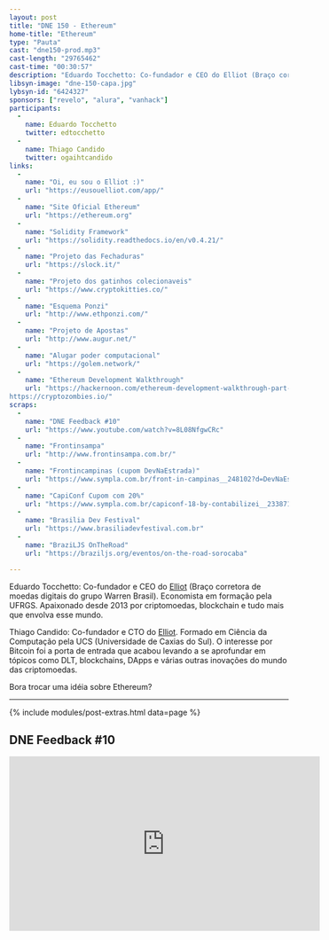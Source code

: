 ```yaml
---
layout: post
title: "DNE 150 - Ethereum"
home-title: "Ethereum"
type: "Pauta"
cast: "dne150-prod.mp3"
cast-length: "29765462"
cast-time: "00:30:57"
description: "Eduardo Tocchetto: Co-fundador e CEO do Elliot (Braço corretora de moedas digitais do grupo Warren Brasil). Economista em formação pela UFRGS. Apaixonado desde 2013 por criptomoedas, blockchain e tudo mais que envolva esse mundo. Thiago Candido: Co-fundador e CTO do Elliot. Formado em Ciência da Computação pela UCS (Universidade de Caxias do Sul). O interesse por Bitcoin foi a porta de entrada que acabou levando a se aprofundar em tópicos como DLT, blockchains, DApps e várias outras inovações do mundo das criptomoedas. Bora trocar uma idéia sobre Ethereum?"
libsyn-image: "dne-150-capa.jpg"
lybsyn-id: "6424327"
sponsors: ["revelo", "alura", "vanhack"]
participants:
  -
    name: Eduardo Tocchetto
    twitter: edtocchetto
  -
    name: Thiago Candido
    twitter: ogaihtcandido
links:
  -
    name: "Oi, eu sou o Elliot :)"
    url: "https://eusouelliot.com/app/"
  -
    name: "Site Oficial Ethereum"
    url: "https://ethereum.org"
  -
    name: "Solidity Framework"
    url: "https://solidity.readthedocs.io/en/v0.4.21/"
  -
    name: "Projeto das Fechaduras"
    url: "https://slock.it/"
  -
    name: "Projeto dos gatinhos colecionaveis"
    url: "https://www.cryptokitties.co/"
  -
    name: "Esquema Ponzi"
    url: "http://www.ethponzi.com/"
  -
    name: "Projeto de Apostas"
    url: "http://www.augur.net/"
  -
    name: "Alugar poder computacional"
    url: "https://golem.network/"
  -
    name: "Ethereum Development Walkthrough"
    url: "https://hackernoon.com/ethereum-development-walkthrough-part-1-smart-contracts-b3979e6e573e
https://cryptozombies.io/"
scraps:
  -
    name: "DNE Feedback #10"
    url: "https://www.youtube.com/watch?v=8L08NfgwCRc"
  -
    name: "Frontinsampa"
    url: "http://www.frontinsampa.com.br/"
  -
    name: "Frontincampinas (cupom DevNaEstrada)"
    url: "https://www.sympla.com.br/front-in-campinas__248102?d=DevNaEstrada"
  -
    name: "CapiConf Cupom com 20%"
    url: "https://www.sympla.com.br/capiconf-18-by-contabilizei__233871?d=DEVNAESTRADA"
  -
    name: "Brasilia Dev Festival"
    url: "https://www.brasiliadevfestival.com.br"
  -
    name: "BraziLJS OnTheRoad"
    url: "https://braziljs.org/eventos/on-the-road-sorocaba"

---
```


Eduardo Tocchetto: 
Co-fundador e CEO do [Elliot](https://eusouelliot.com/app/) (Braço corretora de moedas digitais do grupo Warren Brasil). Economista em formação pela UFRGS. Apaixonado desde 2013 por criptomoedas, blockchain e tudo mais que envolva esse mundo.

Thiago Candido:
Co-fundador e CTO do [Elliot](https://eusouelliot.com/app/). Formado em Ciência da Computação pela UCS (Universidade de Caxias do Sul). O interesse por Bitcoin foi a porta de entrada que acabou levando a se aprofundar em tópicos como DLT, blockchains, DApps e várias outras inovações do mundo das criptomoedas.

Bora trocar uma idéia sobre Ethereum?

---

{% include modules/post-extras.html data=page %}

<section class="post-youtube">
  <h2 class="post-youtube-title">
    DNE Feedback #10
  </h2>
  <div class="v-wrapper">
    <iframe class="v-iframe" width="560" height="315" src="https://www.youtube.com/embed/8L08NfgwCRc" frameborder="0" allowfullscreen></iframe>
  </div>
</section>
